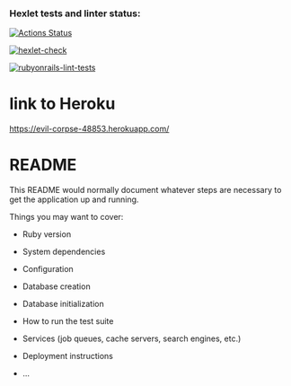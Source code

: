 ### Hexlet tests and linter status:

[![Actions Status](https://github.com/Liocha/rails-project-lvl2/workflows/hexlet-check/badge.svg)](https://github.com/Liocha/rails-project-lvl2/actions)

[![hexlet-check](https://github.com/Liocha/rails-project-lvl2/actions/workflows/hexlet-check.yml/badge.svg)](https://github.com/Liocha/rails-project-lvl2/actions/workflows/hexlet-check.yml)

[![rubyonrails-lint-tests](https://github.com/Liocha/rails-project-lvl2/actions/workflows/rubyonrails-lint-tests.yml/badge.svg)](https://github.com/Liocha/rails-project-lvl2/actions/workflows/rubyonrails-lint-tests.yml)

# link to Heroku

https://evil-corpse-48853.herokuapp.com/

# README

This README would normally document whatever steps are necessary to get the
application up and running.

Things you may want to cover:

- Ruby version

- System dependencies

- Configuration

- Database creation

- Database initialization

- How to run the test suite

- Services (job queues, cache servers, search engines, etc.)

- Deployment instructions

- ...

